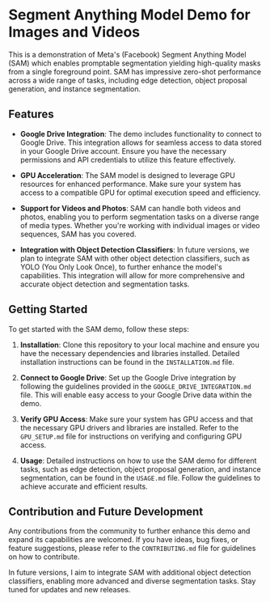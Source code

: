 # Segment Anything Model Demo for Images and Videos
This is a demonstration of Meta's (Facebook) Segment Anything Model (SAM) which enables promptable segmentation yielding high-quality masks from a single foreground point. SAM has impressive zero-shot performance across a wide range of tasks, including edge detection, object proposal generation, and instance segmentation.

## Features

- **Google Drive Integration**: The demo includes functionality to connect to Google Drive. This integration allows for seamless access to data stored in your Google Drive account. Ensure you have the necessary permissions and API credentials to utilize this feature effectively.

- **GPU Acceleration**: The SAM model is designed to leverage GPU resources for enhanced performance. Make sure your system has access to a compatible GPU for optimal execution speed and efficiency.

- **Support for Videos and Photos**: SAM can handle both videos and photos, enabling you to perform segmentation tasks on a diverse range of media types. Whether you're working with individual images or video sequences, SAM has you covered.

- **Integration with Object Detection Classifiers**: In future versions, we plan to integrate SAM with other object detection classifiers, such as YOLO (You Only Look Once), to further enhance the model's capabilities. This integration will allow for more comprehensive and accurate object detection and segmentation tasks.


## Getting Started

To get started with the SAM demo, follow these steps:

1. **Installation**: Clone this repository to your local machine and ensure you have the necessary dependencies and libraries installed. Detailed installation instructions can be found in the `INSTALLATION.md` file.

2. **Connect to Google Drive**: Set up the Google Drive integration by following the guidelines provided in the `GOOGLE_DRIVE_INTEGRATION.md` file. This will enable easy access to your Google Drive data within the demo.

3. **Verify GPU Access**: Make sure your system has GPU access and that the necessary GPU drivers and libraries are installed. Refer to the `GPU_SETUP.md` file for instructions on verifying and configuring GPU access.

4. **Usage**: Detailed instructions on how to use the SAM demo for different tasks, such as edge detection, object proposal generation, and instance segmentation, can be found in the `USAGE.md` file. Follow the guidelines to achieve accurate and efficient results.


## Contribution and Future Development

Any contributions from the community to further enhance this demo and expand its capabilities are welcomed. If you have ideas, bug fixes, or feature suggestions, please refer to the `CONTRIBUTING.md` file for guidelines on how to contribute.

In future versions, I aim to integrate SAM with additional object detection classifiers, enabling more advanced and diverse segmentation tasks. Stay tuned for updates and new releases.

